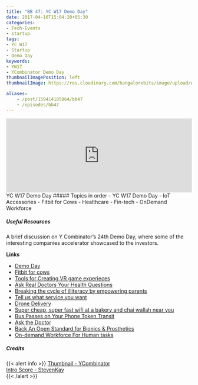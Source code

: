 ```yaml
---
title: "BB 47: YC W17 Demo Day"
date: 2017-04-10T15:04:20+05:30
categories:
- Tech-Events
- startup
tags:
- YC W17
- Startup
- Demo Day
keywords:
- YW17
- YCombinator Demo Day
thumbnailImagePosition: left
thumbnailImage: https://res.cloudinary.com/bangalorebits/image/upload/w_400,h_400,c_fill,r_max/v1517410311/bb-episode-assets/bb47-thumbnail.png

aliases:
    - /post/159414185864/bb47
    - /episodes/bb47
---
```

<iframe frameborder='0' height='200px' scrolling='no' seamless src='https://embed.simplecast.com/ddf060b2?color=f5f5f5' width='100%'></iframe>
<BR>
YC W17 Demo Day
<!--more-->
##### Topics in order
- YC W17 Demo Day
- IoT Accessories
- Fitbit for Cows
- Healthcare
- Fin-tech
- OnDemand Workforce


##### Useful Resources

A brief discussion on Y Combinator’s 24th Demo Day, where some of the interesting companies accelerator showcased to the investors.

**Links**

*   [Demo Day](https://www.ycombinator.com/demoday/)
*   [Fitbit for cows](www.cowlar.com)
*   [Tools for Creating VR game experieces](https://www.pantheonvr.com)
*   [Ask Real Doctors Your Health Questions](www.kangpe.com)
*   [Breaking the cycle of illiteracy by empowering parents](https://www.dosteducation.com/)
*   [Tell us what service you want](https://servx.in/)
*   [Drone Delivery](https://www.volans-i.com/#about)
*   [Super cheap, super fast wifi at a bakery and chai wallah near you](https://wifidabba.com/)
*   [Bus Passes on Your Phone Token Transit](https://www.tokentransit.com/)
*   [Ask the Doctor](https://www.getdoctalk.com/)
*   [Back An Open Standard for Bionics & Prosthetics](https://www.cbas.global/technology)
*   [On-demand Workforce For Human tasks](https://playment.io/)

##### Credits

{{< alert info  >}}
  [Thumbnail - YCombinator](https://twitter.com/newsycombinator) <BR>
  [Intro Score - StevenKay](https://plus.google.com/+StevenKay_Detachment)<BR>
{{< /alert >}}
